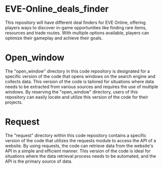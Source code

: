 # EVE-Online_deals_finder
This repository will have different deal finders for EVE Online, offering players ways to discover in-game opportunities like finding rare items, resources and trade routes. With multiple options available, players can optimize their gameplay and achieve their goals.

# Open_window
The "open_window" directory in this code repository is designated for a specific version of the code that opens windows on the search engine and collects data. 
This version of the code is tailored for situations where data needs to be extracted from various sources and requires the use of multiple windows. By reserving the "open_window" directory, users of this repository can easily locate and utilize this version of the code for their projects.


# Request
The "request" directory within this code repository contains a specific version of the code that utilizes the requests module to access the API of a website. By using requests, the code can retrieve data from the website's API in a simple and efficient manner. 
This version of the code is ideal for situations where the data retrieval process needs to be automated, and the API is the primary source of data.

# 


# 

